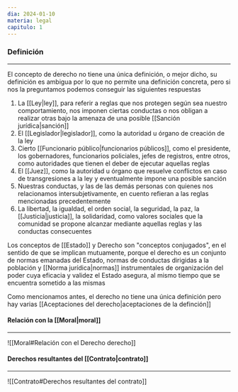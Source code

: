 ```yaml
---
dia: 2024-01-10
materia: legal
capitulo: 1
---
```

### Definición
---
El concepto de derecho no tiene una única definición, o mejor dicho, su definición es ambigua por lo que no permite una definición concreta, pero si nos la preguntamos podemos conseguir las siguientes respuestas

1. La [[Ley|ley]], para referir a reglas que nos protegen según sea nuestro comportamiento, nos imponen ciertas conductas o nos obligan a realizar otras bajo la amenaza de una posible [[Sanción jurídica|sanción]]
2. El [[Legislador|legislador]], como la autoridad u órgano de creación de la ley
3. Cierto [[Funcionario público|funcionarios públicos]], como el presidente, los gobernadores, funcionarios policiales, jefes de registros, entre otros, como autoridades que tienen el deber de ejecutar aquellas reglas
4. El [[Juez]], como la autoridad u órgano que resuelve conflictos en caso de transgresiones a la ley y eventualmente impone una posible sanción
5. Nuestras conductas, y las de las demás personas con quienes nos relacionamos intersubjetivamente, en cuento refieran a las reglas mencionadas precedentemente
6. La libertad, la igualdad, el orden social, la seguridad, la paz, la [[Justicia|justicia]], la solidaridad, como valores sociales que la comunidad se propone alcanzar mediante aquellas reglas y las conductas consecuentes

Los conceptos de [[Estado]] y Derecho son "conceptos conjugados", en el sentido de que se implican mutuamente, porque el derecho es un conjunto de normas emanadas del Estado, normas de conductas dirigidas a la población y [[Norma jurídica|normas]] instrumentales de organización del poder cuya eficacia y validez el Estado asegura, al mismo tiempo que se encuentra sometido a las mismas

Como mencionamos antes, el derecho no tiene una única definición pero hay varias [[Aceptaciones del derecho|aceptaciones de la definción]]

#### Relación con la [[Moral|moral]]
---
![[Moral#Relación con el Derecho derecho]]

#### Derechos resultantes del [[Contrato|contrato]]
---
![[Contrato#Derechos resultantes del contrato]]
